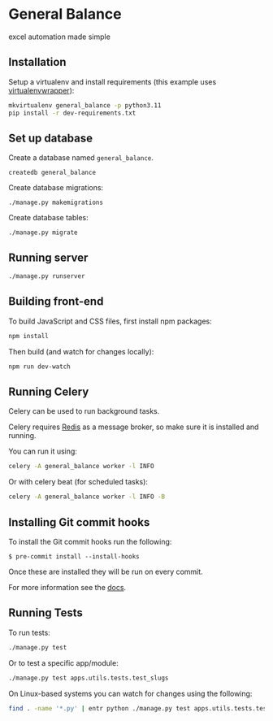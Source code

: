 # General Balance

excel automation made simple

## Installation

Setup a virtualenv and install requirements
(this example uses [virtualenvwrapper](https://virtualenvwrapper.readthedocs.io/en/latest/)):

```bash
mkvirtualenv general_balance -p python3.11
pip install -r dev-requirements.txt
```

## Set up database

Create a database named `general_balance`.

```
createdb general_balance
```

Create database migrations:

```
./manage.py makemigrations
```

Create database tables:

```
./manage.py migrate
```

## Running server

```bash
./manage.py runserver
```

## Building front-end

To build JavaScript and CSS files, first install npm packages:

```bash
npm install
```

Then build (and watch for changes locally):

```bash
npm run dev-watch
```

## Running Celery

Celery can be used to run background tasks.

Celery requires [Redis](https://redis.io/) as a message broker, so make sure
it is installed and running.

You can run it using:

```bash
celery -A general_balance worker -l INFO
```

Or with celery beat (for scheduled tasks):

```bash
celery -A general_balance worker -l INFO -B
```

## Installing Git commit hooks

To install the Git commit hooks run the following:

```shell
$ pre-commit install --install-hooks
```

Once these are installed they will be run on every commit.

For more information see the [docs](https://docs.saaspegasus.com/code-structure.html#code-formatting).

## Running Tests

To run tests:

```bash
./manage.py test
```

Or to test a specific app/module:

```bash
./manage.py test apps.utils.tests.test_slugs
```

On Linux-based systems you can watch for changes using the following:

```bash
find . -name '*.py' | entr python ./manage.py test apps.utils.tests.test_slugs
```
